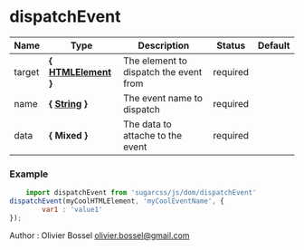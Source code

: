 # dispatchEvent




Name  |  Type  |  Description  |  Status  |  Default
------------  |  ------------  |  ------------  |  ------------  |  ------------
target  |  **{ [HTMLElement](https://developer.mozilla.org/fr/docs/Web/API/HTMLElement) }**  |  The element to dispatch the event from  |  required  |
name  |  **{ [String](https://developer.mozilla.org/fr/docs/Web/JavaScript/Reference/Objets_globaux/String) }**  |  The event name to dispatch  |  required  |
data  |  **{ Mixed }**  |  The data to attache to the event  |  required  |

### Example
```js
	import dispatchEvent from 'sugarcss/js/dom/dispatchEvent'
dispatchEvent(myCoolHTMLElement, 'myCoolEventName', {
		var1 : 'value1'
});
```
Author : Olivier Bossel <olivier.bossel@gmail.com>